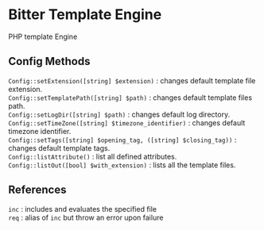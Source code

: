 # Bitter Template Engine
PHP template Engine

Config Methods
----------
`Config::setExtension([string] $extension)` :  changes default template file extension.     
`Config::setTemplatePath([string] $path)` :  changes default template files path.         
`Config::setLogDir([string] $path)` :  changes default log directory.         
`Config::setTimeZone([string] $timezone_identifier)` :  changes default timezone identifier.          
`Config::setTags([string] $opening_tag, ([string] $closing_tag))` :  changes default template tags.  
`Config::listAttribute()` : list all defined attributes.  
`Config::listOut([bool] $with_extension)` : lists all the template files.   

References
----------
`inc` : includes and evaluates the specified file             
`req` :  alias of `inc` but throw an error upon failure            



